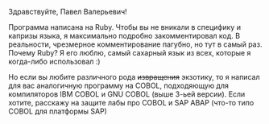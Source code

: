 Здравствуйте, Павел Валерьевич!

Программа написана на Ruby. Чтобы вы не вникали в специфику и капризы языка, я максимально подробно закомментировал код. В реальности, чрезмерное комментирование пагубно, но тут в самый раз.
Почему Ruby? Я его люблю, самый сахарный язык из всех, которые я когда-либо использовал :)

Но если вы любите различного рода ~~извращения~~ экзотику, то я написал для вас аналогичную программу на COBOL, подходяющую для компиляторов IBM COBOL и GNU COBOL (выше 3-ьей версии). Если хотите, расскажу на защите лабы про COBOL и SAP ABAP (что-то типо COBOL для платформы SAP)
